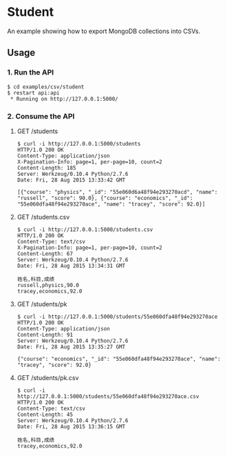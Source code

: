 # Student

An example showing how to export MongoDB collections into CSVs.


## Usage

### 1. Run the API

```
$ cd examples/csv/student
$ restart api:api
 * Running on http://127.0.0.1:5000/
```

### 2. Consume the API

1. GET /students

    ```
    $ curl -i http://127.0.0.1:5000/students
    HTTP/1.0 200 OK
    Content-Type: application/json
    X-Pagination-Info: page=1, per-page=10, count=2
    Content-Length: 185
    Server: Werkzeug/0.10.4 Python/2.7.6
    Date: Fri, 28 Aug 2015 13:33:42 GMT

    [{"course": "physics", "_id": "55e060d6a48f94e293270acd", "name": "russell", "score": 90.0}, {"course": "economics", "_id": "55e060dfa48f94e293270ace", "name": "tracey", "score": 92.0}]
    ```

2. GET /students.csv

    ```
    $ curl -i http://127.0.0.1:5000/students.csv
    HTTP/1.0 200 OK
    Content-Type: text/csv
    X-Pagination-Info: page=1, per-page=10, count=2
    Content-Length: 67
    Server: Werkzeug/0.10.4 Python/2.7.6
    Date: Fri, 28 Aug 2015 13:34:31 GMT

    姓名,科目,成绩
    russell,physics,90.0
    tracey,economics,92.0
    ```

3. GET /students/pk

    ```
    $ curl -i http://127.0.0.1:5000/students/55e060dfa48f94e293270ace
    HTTP/1.0 200 OK
    Content-Type: application/json
    Content-Length: 91
    Server: Werkzeug/0.10.4 Python/2.7.6
    Date: Fri, 28 Aug 2015 13:35:27 GMT

    {"course": "economics", "_id": "55e060dfa48f94e293270ace", "name": "tracey", "score": 92.0}
    ```

4. GET /students/pk.csv

    ```
    $ curl -i http://127.0.0.1:5000/students/55e060dfa48f94e293270ace.csv
    HTTP/1.0 200 OK
    Content-Type: text/csv
    Content-Length: 45
    Server: Werkzeug/0.10.4 Python/2.7.6
    Date: Fri, 28 Aug 2015 13:36:15 GMT

    姓名,科目,成绩
    tracey,economics,92.0
    ```
